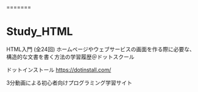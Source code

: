 
=======
# Study_HTML
 HTML入門 (全24回) ホームページやウェブサービスの画面を作る際に必要な、構造的な文書を書く方法の学習履歴＠ドットスクール


ドットインストール
https://dotinstall.com/

3分動画による初心者向けプログラミング学習サイト



